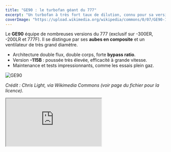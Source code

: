 ```yaml
---
title: "GE90 : le turbofan géant du 777"
excerpt: "Un turbofan à très fort taux de dilution, connu pour sa version -115B."
coverImage: "https://upload.wikimedia.org/wikipedia/commons/0/07/GE90-115B_Turbofan_9397.jpg"
---
```


Le **GE90** équipe de nombreuses versions du 777 (exclusif sur -300ER, -200LR et 777F). Il se distingue par ses **aubes en composite** et un ventilateur de très grand diamètre.

- Architecture double flux, double corps, forte **bypass ratio**.  
- Version **-115B** : poussée très élevée, efficacité à grande vitesse.  
- Maintenance et tests impressionnants, comme les essais plein gaz.

![GE90](https://upload.wikimedia.org/wikipedia/commons/0/07/GE90-115B_Turbofan_9397.jpg)

*Crédit : Chris Light, via Wikimedia Commons (voir page du fichier pour la licence).*

<div class="video-container glow">
  <iframe src="https://www.youtube.com/embed/J8oads-ixrE" title="GE90 Max Thrust test"></iframe>
</div>

